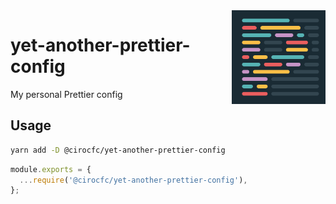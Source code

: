 <img src="./icons/256.png" width="150px" align="right"/>

# yet-another-prettier-config

My personal Prettier config

## Usage

```sh
yarn add -D @cirocfc/yet-another-prettier-config
```

```js
module.exports = {
  ...require('@cirocfc/yet-another-prettier-config'),
};
```

